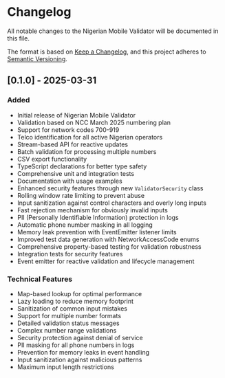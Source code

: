 # Changelog

All notable changes to the Nigerian Mobile Validator will be documented in this file.

The format is based on [Keep a Changelog](https://keepachangelog.com/en/1.0.0/),
and this project adheres to [Semantic Versioning](https://semver.org/spec/v2.0.0.html).

## [0.1.0] - 2025-03-31

### Added
- Initial release of Nigerian Mobile Validator
- Validation based on NCC March 2025 numbering plan
- Support for network codes 700-919
- Telco identification for all active Nigerian operators
- Stream-based API for reactive updates
- Batch validation for processing multiple numbers
- CSV export functionality
- TypeScript declarations for better type safety
- Comprehensive unit and integration tests
- Documentation with usage examples
- Enhanced security features through new `ValidatorSecurity` class
- Rolling window rate limiting to prevent abuse
- Input sanitization against control characters and overly long inputs
- Fast rejection mechanism for obviously invalid inputs
- PII (Personally Identifiable Information) protection in logs
- Automatic phone number masking in all logging
- Memory leak prevention with EventEmitter listener limits
- Improved test data generation with NetworkAccessCode enums
- Comprehensive property-based testing for validation robustness
- Integration tests for security features
- Event emitter for reactive validation and lifecycle management

### Technical Features
- Map-based lookup for optimal performance
- Lazy loading to reduce memory footprint
- Sanitization of common input mistakes
- Support for multiple number formats
- Detailed validation status messages
- Complex number range validations
- Security protection against denial of service
- PII masking for all phone numbers in logs
- Prevention for memory leaks in event handling
- Input sanitization against malicious patterns
- Maximum input length restrictions
